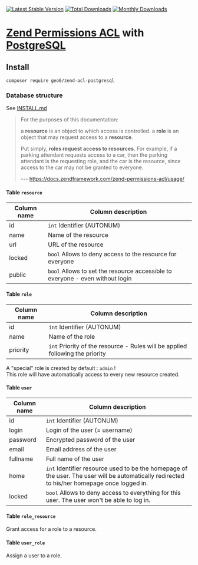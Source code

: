 [![Latest Stable Version](https://poser.pugx.org/geo6/zend-acl-postgresql/v/stable)](https://packagist.org/packages/geo6/zend-acl-postgresql)
[![Total Downloads](https://poser.pugx.org/geo6/zend-acl-postgresql/downloads)](https://packagist.org/packages/geo6/zend-acl-postgresql)
[![Monthly Downloads](https://poser.pugx.org/geo6/zend-acl-postgresql/d/monthly.png)](https://packagist.org/packages/geo6/zend-acl-postgresql)

# [Zend Permissions ACL](https://docs.zendframework.com/zend-permissions-acl/) with [PostgreSQL](https://www.postgresql.org/)

## Install

    composer require geo6/zend-acl-postgresql

### Database structure

See [INSTALL.md](./INSTALL.md)

> For the purposes of this documentation:
>
>    a **resource** is an object to which access is controlled.
>    a **role** is an object that may request access to a **resource**.
>
> Put simply, **roles request access to resources**. For example, if a parking attendant requests access to a car, then the parking attendant is the requesting role, and the car is the resource, since access to the car may not be granted to everyone.
>
> --- <https://docs.zendframework.com/zend-permissions-acl/usage/>

#### Table `resource`

| Column name | Column description |
|-------------|--------------------|
| id | `int` Identifier (AUTONUM) |
| name | Name of the resource |
| url | URL of the resource |
| locked | `bool` Allows to deny access to the resource for everyone |
| public | `bool` Allows to set the resource accessible to everyone - even without login |

#### Table `role`

| Column name | Column description |
|-------------|--------------------|
| id | `int` Identifier (AUTONUM) |
| name | Name of the role |
| priority | `int` Priority of the resource - Rules will be applied following the priority |

A "special" role is created by default : `admin` !  
This role will have automatically access to every new resource created.

#### Table `user`

| Column name | Column description |
|-------------|--------------------|
| id | `int` Identifier (AUTONUM) |
| login | Login of the user (= username) |
| password | Encrypted password of the user |
| email | Email address of the user |
| fullname | Full name of the user |
| home | `int` Identifier resource used to be the homepage of the user. The user will be automatically redirected to his/her homepage once logged in. |
| locked | `bool` Allows to deny access to everything for this user. The user won't be able to log in. |

#### Table `role_resource`

Grant access for a role to a resource.

#### Table `user_role`

Assign a user to a role.
